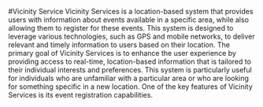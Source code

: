 #Vicinity Service
Vicinity Services is a location-based system that provides users with information about events available in a specific area,
while also allowing them to register for these events. This system is designed to leverage various technologies,
such as GPS and mobile networks, to deliver relevant and timely information to users based on their location. 
The primary goal of Vicinity Services is to enhance the user experience by providing access to real-time, 
location-based information that is tailored to their individual interests and preferences. 
This system is particularly useful for individuals who are unfamiliar with a particular area or who are looking for something specific in a new location.
One of the key features of Vicinity Services is its event registration capabilities. 

